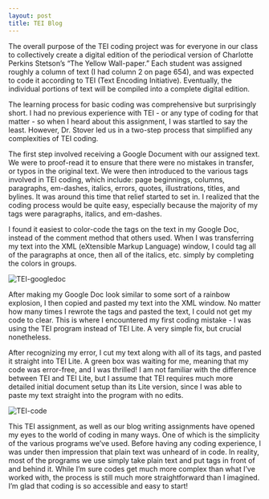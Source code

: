 ```yaml
---
layout: post
title: TEI Blog
---
```


The overall purpose of the TEI coding project was for everyone in our class to collectively create a digital edition of the periodical version of Charlotte Perkins Stetson’s “The Yellow Wall-paper.”  Each student was assigned roughly a column of text (I had column 2 on page 654), and was expected to code it according to TEI (Text Encoding Initiative).  Eventually, the individual portions of text will be compiled into a complete digital edition.

The learning process for basic coding was comprehensive but surprisingly short.  I had no previous experience with TEI - or any type of coding for that matter - so when I heard about this assignment, I was startled to say the least.  However, Dr. Stover led us in a two-step process that simplified any complexities of TEI coding.

The first step involved receiving a Google Document with our assigned text.  We were to proof-read it to ensure that there were no mistakes in transfer, or typos in the original text.  We were then introduced to the various tags involved in TEI coding, which include: page beginnings, columns, paragraphs, em-dashes, italics, errors, quotes, illustrations, titles, and bylines.  It was around this time that relief started to set in.  I realized that the coding process would be quite easy, especially because the majority of my tags were paragraphs, italics, and em-dashes.

I found it easiest to color-code the tags on the text in my Google Doc, instead of the comment method that others used.  When I was transferring my text into the XML  (eXtensible Markup Language) window, I could tag all of the paragraphs at once, then all of the italics, etc. simply by completing the colors in groups.

![TEI-googledoc](https://skbiser23.github.io/skbiser23/images/TEI-googledoc.jpg)

After making my Google Doc look similar to some sort of a rainbow explosion, I then copied and pasted my text into the XML window.  No matter how many times I rewrote the tags and pasted the text, I could not get my code to clear.  This is where I encountered my first coding mistake - I was using the TEI program instead of TEI Lite.  A very simple fix, but crucial nonetheless.

After recognizing my error, I cut my text along with all of its tags, and pasted it straight into TEI Lite.  A green box was waiting for me, meaning that my code was error-free, and I was thrilled!  I am not familiar with the difference between TEI and TEI Lite, but I assume that TEI requires much more detailed initial document setup than its Lite version, since I was able to paste my text straight into the program with no edits.

![TEI-code](https://skbiser23.github.io/skbiser23/images/TEI-code.jpg)

This TEI assignment, as well as our blog writing assignments have opened my eyes to the world of coding in many ways.  One of which is the simplicity of the various programs we’ve used.  Before having any coding experience, I was under then impression that plain text was unheard of in code.  In reality, most of the programs we use simply take plain text and put tags in front of and behind it.  While I’m sure codes get much more complex than what I’ve worked with, the process is still much more straightforward than I imagined.  I’m glad that coding is so accessible and easy to start!
